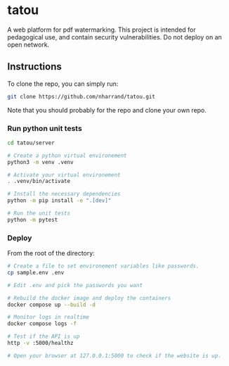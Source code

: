 # tatou
A web platform for pdf watermarking. This project is intended for pedagogical use, and contain security vulnerabilities. Do not deploy on an open network.

## Instructions

To clone the repo, you can simply run:

```bash
git clone https://github.com/nharrand/tatou.git
```

Note that you should probably for the repo and clone your own repo.


### Run python unit tests

```bash
cd tatou/server

# Create a python virtual environement
python3 -m venv .venv

# Activate your virtual environement
. .venv/bin/activate

# Install the necessary dependencies
python -m pip install -e ".[dev]"

# Run the unit tests
python -m pytest
```

### Deploy

From the root of the directory:

```bash
# Create a file to set environement variables like passwords.
cp sample.env .env

# Edit .env and pick the passwords you want

# Rebuild the docker image and deploy the containers
docker compose up --build -d

# Monitor logs in realtime 
docker compose logs -f

# Test if the API is up
http -v :5000/healthz

# Open your browser at 127.0.0.1:5000 to check if the website is up.
```



